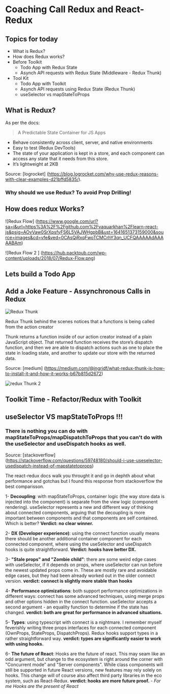 # Coaching Call Redux and React-Redux

## Topics for today

- What is Redux?
- How does Redux works?
- Before Toolkit
  - Todo App with Redux State
  - Asynch API requests with Redux State (Middleware - Redux Thunk)
- Tool Kit
  - Todo App with Toolkit
  - Asynch API requests using Redux State (Redux Thunk)
  - useSelector vs mapStateToProps

## What is Redux?

As per the docs:

> A Predictable State Container for JS Apps

- Behave consistently across client, server, and native environments
- Easy to test (Redux DevTools)
- The state of your application is kept in a store, and each component can
  access any state that it needs from this store.
- It’s lightweight at 2KB

Source: [logrocket]
(https://blog.logrocket.com/why-use-redux-reasons-with-clear-examples-d21bffd5835/).

### Why should we use Redux? To avoid Prop Drilling!

## How does redux Works?

![Redux Flow]
(https://www.google.com/url?sa=i&url=https%3A%2F%2Fgithub.com%2Fvaquarkhan%2Flearn-react-js&psig=AOvVaw0SrXpsfyFS6L5VAJWHgpbB&ust=1641651373159000&source=images&cd=vfe&ved=0CAsQjRxqFwoTCMCrhY3qn_UCFQAAAAAdAAAAABAm)

![Redux Flow 2 ]
(https://hub.packtpub.com/wp-content/uploads/2018/07/Redux-Flow.png)

## Lets build a Todo App

## Add a Joke Feature - Assynchronous Calls in Redux

![Redux Thunk](https://miro.medium.com/max/1400/0*Q4lgrUkqEFvvoUzZ)

Redux Thunk behind the scenes notices that a functions is being called from the
action creator

Thunk returns a function inside of our action creator instead of a plain
JavaScript object. That returned function receives the store’s dispatch
function, and then we are able to dispatch actions such as one to place the
state in loading state, and another to update our store with the returned data.

Source: [medium]
(https://medium.com/@ingridf/what-redux-thunk-is-how-to-install-it-and-how-it-works-b67b815d2672)

![redux Thunk 2](https://miro.medium.com/max/1400/0*l66us_4-3WiL6af9.png)

## Toolkit Time - Refactor/Redux with Toolkit

## useSelector VS mapStateToProps !!!

### There is nothing you can do with mapStateToProps/mapDispatchToProps that you can't do with the useSelector and useDispatch hooks as well.

Source: [stackoverflow]
(https://stackoverflow.com/questions/59748180/should-i-use-useselector-usedispatch-instead-of-mapstatetoprops)

The react-redux docs walk you throught it and go in dephth about what
performance and gotchas but I found this response from stackoverflow the best
comparisson.

1- **Decoupling**: with mapStateToProps, container logic (the way store data is
injected into the component) is separate from the view logic (component
rendering). useSelector represents a new and different way of thinking about
connected components, arguing that the decoupling is more important between
components and that components are self contained. Which is better? **Verdict:
no clear winner.**

2- **DX (Developer experience)**: using the connect function usually means there
should be another additional container component for each connected component,
where using the useSelector and useDispatch hooks is quite straightforward.
**Verdict: hooks have better DX.**

3- **"Stale props" and "Zombie child"**: there are some weird edge cases with
useSelector, if it depends on props, where useSelector can run before the newest
updated props come in. These are mostly rare and avoidable edge cases, but they
had been already worked out in the older connect version. **verdict: connect is
slightly more stable than hooks**

4- **Performance optimizations**: both support performance optimizations in
different ways: connect has some advanced techniques, using merge props and
other options hidden in the connect function. useSelector accepts a second
argument - an equality function to determine if the state has changed.
**verdict: both are great for performance in advanced situations.**

5- **Types**: using typescript with connect is a nightmare. I remember myself
feverishly writing three props interfaces for each connected component
(OwnProps, StateProps, DispatchProps). Redux hooks support types in a rather
straightforward way. **verdict: types are significantly easier to work with
using hooks.**

6- **The future of React**: Hooks are the future of react. This may seam like an
odd argument, but change to the ecosystem is right around the corner with
"Concurrent mode" and "Server components". While class components will still be
supported in future React versions, new features may rely solely on hooks. This
change will of course also affect third party libraries in the eco system, such
as React-Redux. **verdict: hooks are more future proof.** - _For me Hooks are
the present of React_
